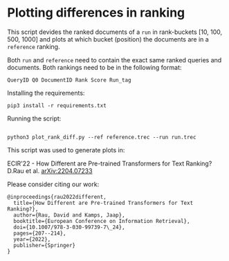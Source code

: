 # Plotting differences in ranking 


This script devides the ranked documents of a `run` in rank-buckets [10, 100, 500, 1000] and plots at which bucket (position) the documents are in a `reference` ranking.

Both `run` and `reference` need to contain the exact same ranked queries and documents. Both rankings need to be in the following format:
```
QueryID Q0 DocumentID Rank Score Run_tag
```


Installing the requirements:


```
pip3 install -r requirements.txt

```

Running the script:

```

python3 plot_rank_diff.py --ref reference.trec --run run.trec

```


This script was used to generate plots in:

ECIR'22 -  How Different are Pre-trained Transformers for Text Ranking? D.Rau et al. [arXiv:2204.07233](https://arxiv.org/abs/2204.07233)

Please consider citing our work:
```
@inproceedings{rau2022different,
  title={How Different are Pre-trained Transformers for Text Ranking?},
  author={Rau, David and Kamps, Jaap},
  booktitle={European Conference on Information Retrieval},
  doi={10.1007/978-3-030-99739-7\_24},
  pages={207--214},
  year={2022},
  publisher={Springer}
}
```
